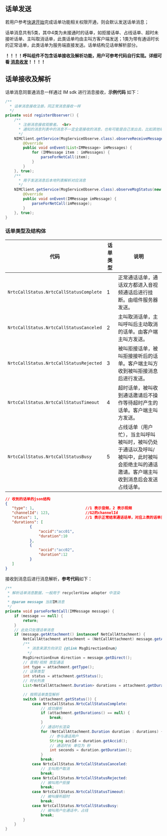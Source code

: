 



## 话单发送

若用户参考[快速开始](../../../快速开始-Android.md)完成话单功能相关权限开通，则会默认发送话单消息；

话单消息共有5类，其中4类为未接通时的话单，如拒接话单、占线话单、超时未接听话单、主叫取消话单，此类话单均由主叫方客户端发送；1类为带有通话时长的正常话单，此类话单为服务端直接发送。话单结构见话单解析部分。

**！！！！呼叫组件不包含话单接收及解析功能，用户可参考代码自行实现。详细可看 [消息收发](http://dev.yunxin.163.com/docs/product/IM即时通讯/SDK开发集成/Android开发集成/消息收发?#消息接收)！！！！**

## 话单接收及解析

话单消息同普通消息一样通过 IM sdk 进行消息接收，**示例代码** 如下：

```java
/**
  * 话单消息接收注册，同正常消息接收一样
  */
private void registerObserver() {
	/**
	  * 注册消息接收观察者。 <br>
	  * 通知的消息列表中的消息不一定全是接收的消息，也有可能是自己发出去，比如其他端发的消息漫游过来，
	  */
	NIMClient.getService(MsgServiceObserve.class).observeReceiveMessage(new Observer<List<IMMessage>>() {
		@Override
		public void onEvent(List<IMMessage> imMessages) {
			for (IMMessage item : imMessages) {
				parseForNetCall(item);
			}
		}
	}, true);
	/**
	  * 用于发送消息后本地列表解析对应消息
	  */
	NIMClient.getService(MsgServiceObserve.class).observeMsgStatus(new Observer<IMMessage>() {
		@Override
		public void onEvent(IMMessage imMessage) {
			parseForNetCall(imMessage);
		}
	}, true);
}

```


### 话单类型及结构体

| 代码                                    | 话单类型 | 说明                                                         |
| --------------------------------------- | -------- | ------------------------------------------------------------ |
| `NrtcCallStatus.NrtcCallStatusComplete` | 1        | 正常通话话单，通话双方都进入音视频通话后进行挂断。由组件服务器发送。 |
| `NrtcCallStatus.NrtcCallStatusCanceled` | 2        | 主叫取消话单，主叫呼叫后主动取消的话单。由客户端主叫方发送。 |
| `NrtcCallStatus.NrtcCallStatusRejected` | 3        | 被叫拒接话单，被叫拒接接听后的话单。客户端主叫方收到被叫拒接消息后进行发送。 |
| `NrtcCallStatus.NrtcCallStatusTimeout`  | 4        | 超时话单，被叫收到通话邀请后不操作等待超时产生的话单。客户端主叫方发送。 |
| `NrtcCallStatus.NrtcCallStatusBusy`     | 5        | 占线话单（用户忙），当主叫呼叫被叫时，被叫仍处于通话以及呼叫/被叫中，此时被叫会拒绝主叫的通话邀请。客户端主叫收到消息后会发送占线话单。 |

```json
// 收到的话单的json结构
{
   "type": 1,                       //1 表示音频，2 表示视频
   "channelId": 123,                //G2的channelId
   "status": 1,                     //1 表示正常结束通话话单，对应上表的话单类型
   "durations": [
           {
               "accid":"acc01",
               "duration":10
           },
           {
               "accid":"acc02",
               "duration":12
           }
   ]
}
```

接收到消息后进行消息解析，**参考代码**如下：

```java
/**
 * 解析话单消息数据，一般用于 recyclerView adapter 中渲染
 *
 * @param message 当前IM消息
 */
private void parseForNetCall(IMMessage message) {
	if (message == null) {
		return;
	}
	// 此处只处理话单消息
	if (message.getAttachment() instanceof NetCallAttachment) {
		NetCallAttachment attachment = (NetCallAttachment) message.getAttachment();
		/**
		  * 消息来源方向详见 {@link MsgDirectionEnum}
		  */
		MsgDirectionEnum direction = message.getDirect();
		// 音频/视频 类型通话
		int type = attachment.getType();
		// 话单类型
		int status = attachment.getStatus();
		// 时长列表
		List<NetCallAttachment.Duration> durations = attachment.getDurations();

		// 按照话单类型解析
		switch (attachment.getStatus()) {
			case NrtcCallStatus.NrtcCallStatusComplete:
				// 成功接听
				if (attachment.getDurations() == null) {
					break;
				}
				// 通话时长渲染
				for (NetCallAttachment.Duration duration : durations) {
					// 参与通话用户
					String accId = duration.getAccid();
					// 通话时长 单位为 秒
					int seconds = duration.getDuration();
				}
				break;
			case NrtcCallStatus.NrtcCallStatusCanceled:
				// 主叫用户取消
				break;
			case NrtcCallStatus.NrtcCallStatusRejected:
				// 被叫用户拒接
				break;
			case NrtcCallStatus.NrtcCallStatusTimeout:
				// 被叫接听超时
				break;
			case NrtcCallStatus.NrtcCallStatusBusy:
				// 被叫用户在通话中，占线
				break;
		}
	}
}
```

